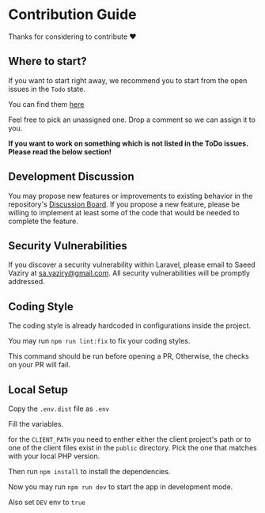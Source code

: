 # Contribution Guide

Thanks for considering to contribute ❤️

## Where to start?

If you want to start right away, we recommend you to start from the open issues in the `Todo` state.

You can find them [here](https://github.com/orgs/tweakphp/projects/1)

Feel free to pick an unassigned one. Drop a comment so we can assign it to you.

**If you want to work on something which is not listed in the ToDo issues. Please read the below section!**

## Development Discussion

You may propose new features or improvements to existing behavior in the repository's [Discussion Board](https://github.com/gander-tools/tweakphp-app/discussions). If you propose a new feature, please be willing to implement at least some of the code that would be needed to complete the feature.

## Security Vulnerabilities

If you discover a security vulnerability within Laravel, please email to Saeed Vaziry at sa.vaziry@gmail.com. All security vulnerabilities will be promptly addressed.

## Coding Style

The coding style is already hardcoded in configurations inside the project.

You may run `npm run lint:fix` to fix your coding styles.

This command should be run before opening a PR, Otherwise, the checks on your PR will fail.

## Local Setup

Copy the `.env.dist` file as `.env`

Fill the variables.

for the `CLIENT_PATH` you need to enther either the client project's path or to one of the client files exist in the `public` directory. Pick the one that matches with your local PHP version.

Then run `npm install` to install the dependencies.

Now you may run `npm run dev` to start the app in development mode.

Also set `DEV` env to `true`
